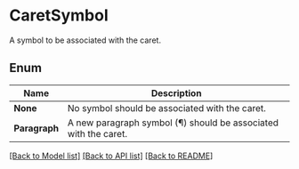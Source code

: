 ﻿
# CaretSymbol
A symbol to be associated with the caret.

## Enum
 Name | Description
------------ | ------------
**None** | No symbol should be associated with the caret.
**Paragraph** | A new paragraph symbol (¶) should be associated with the caret.


[[Back to Model list]](../README.md#documentation-for-models) [[Back to API list]](../README.md#documentation-for-api-endpoints) [[Back to README]](../README.md)



